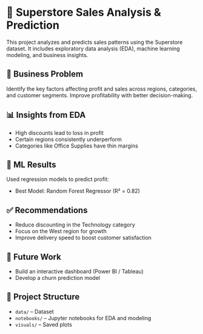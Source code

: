 # 🛒 Superstore Sales Analysis & Prediction

This project analyzes and predicts sales patterns using the Superstore dataset. It includes exploratory data analysis (EDA), machine learning modeling, and business insights.

## 📌 Business Problem
Identify the key factors affecting profit and sales across regions, categories, and customer segments. Improve profitability with better decision-making.

## 📊 Insights from EDA
- High discounts lead to loss in profit
- Certain regions consistently underperform
- Categories like Office Supplies have thin margins

## 🤖 ML Results
Used regression models to predict profit:
- Best Model: Random Forest Regressor (R² = 0.82)

## ✅ Recommendations
- Reduce discounting in the Technology category
- Focus on the West region for growth
- Improve delivery speed to boost customer satisfaction

## 🚀 Future Work
- Build an interactive dashboard (Power BI / Tableau)
- Develop a churn prediction model

## 📁 Project Structure
- `data/` – Dataset
- `notebooks/` – Jupyter notebooks for EDA and modeling
- `visuals/` – Saved plots